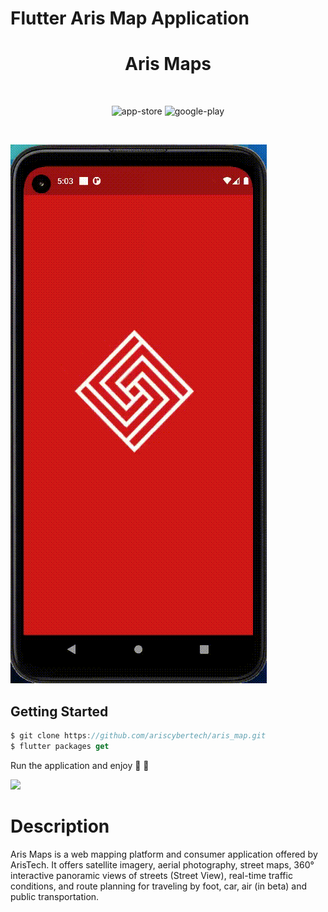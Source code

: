 # Flutter Aris Map Application

<h1 align="center">Aris Maps</h1>

<br />
 
<p align="center">
  <img alt="app-store" src="https://github.com/plante-app-team/plante/blob/master/readme_resources/app-store.png" />
  <img alt="google-play" src="https://github.com/plante-app-team/plante/blob/master/readme_resources/play-store.png" />
</p>

<br />

![Mobile Screenshot3](screenshots/screen.gif)

## Getting Started

```dart
$ git clone https://github.com/ariscybertech/aris_map.git
$ flutter packages get
```

Run the application and enjoy :tada: :rainbow:

<a href="https://www.buymeacoffee.com/ariscybertech"><img src="https://cdn.buymeacoffee.com/buttons/v2/default-yellow.png" height="60"></a>

# Description
Aris Maps is a web mapping platform and consumer application offered by ArisTech. It offers satellite imagery, aerial photography, street maps, 360° interactive panoramic views of streets (Street View), real-time traffic conditions, and route planning for traveling by foot, car, air (in beta) and public transportation.
